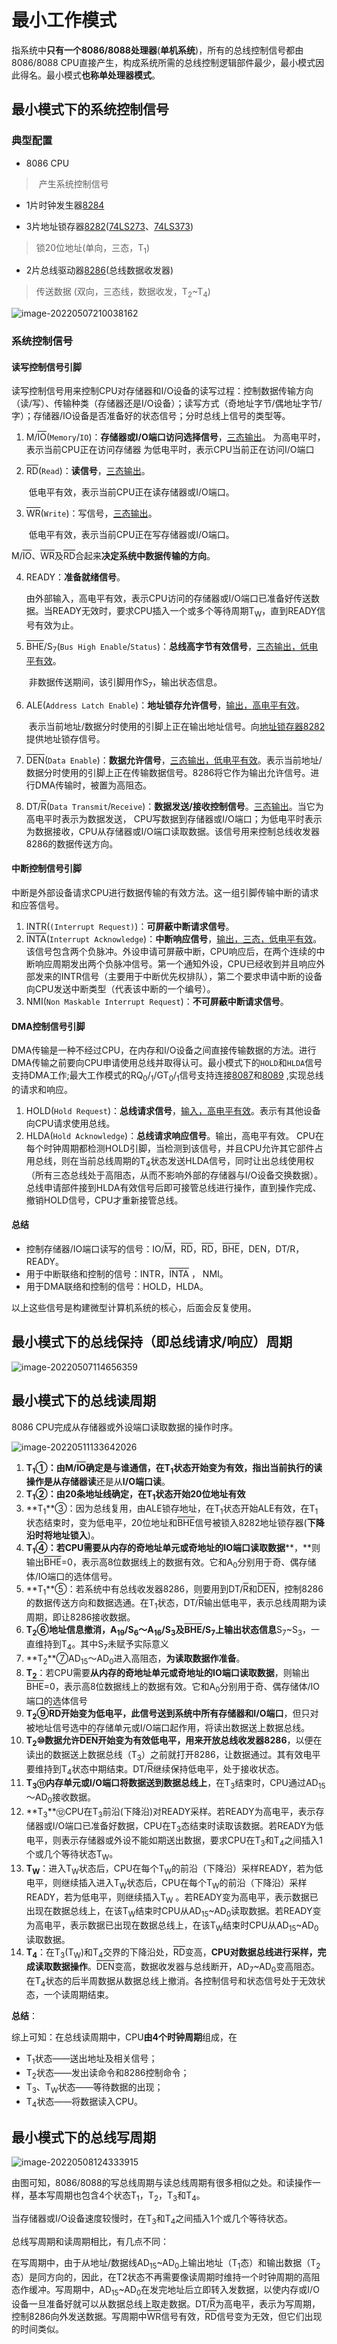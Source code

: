 # 最小工作模式

​	指系统中**只有一个8086/8088处理器**(**单机系统**)，所有的总线控制信号都由8086/8088 CPU直接产生，构成系统所需的总线控制逻辑部件最少，最小模式因此得名。最小模式**也称单处理器模式**。  

## 最小模式下的系统控制信号

### 典型配置

- 8086 CPU

> ​	产生系统控制信号

- 1片时钟发生器[8284]()

> 

- 3片地址锁存器[8282]()([74LS273]()、[74LS373]())

> 锁20位地址(单向，三态，T<sub>1</sub>)

- 2片总线驱动器[8286]()(总线数据收发器)

> 传送数据 (双向，三态线，数据收发，T<sub>2</sub>~T<sub>4</sub>)

![image-20220507210038162](D:/Data/typora/photo/image-20220507210038162.png)

### 系统控制信号

#### 读写控制信号引脚

​	读写控制信号用来控制CPU对存储器和I/O设备的读写过程：控制数据传输方向（读/写）、传输种类（存储器还是I/O设备）；读写方式（奇地址字节/偶地址字节/字）；存储器/IO设备是否准备好的状态信号；分时总线上信号的类型等。

1. M/<SPAN style="TEXT-DECORATION: overline">IO</SPAN>(`Memory`/`IO`)：**存储器或I/O端口访问选择信号**，[三态输出]()。
         为高电平时，表示当前CPU正在访问存储器
         为低电平时，表示CPU当前正在访问I/O端口

2. <SPAN style="TEXT-DECORATION: overline">RD</SPAN>(`Read`)：**读信号**，[三态输出]()。

   ​      低电平有效，表示当前CPU正在读存储器或I/O端口。

3. <SPAN style="TEXT-DECORATION: overline">WR</SPAN>(`Write`)：写信号，[三态输出]()。

   ​      低电平有效，表示当前CPU正在写存储器或I/O端口。

 M/<SPAN style="TEXT-DECORATION: overline">IO</SPAN>、<SPAN style="TEXT-DECORATION: overline">WR</SPAN>及<SPAN style="TEXT-DECORATION: overline">RD</SPAN>合起来**决定系统中数据传输的方向**。

4. READY：**准备就绪信号**。

   ​      由外部输入，高电平有效，表示CPU访问的存储器或I/O端口已准备好传送数据。当READY无效时，要求CPU插入一个或多个等待周期T<sub>W</sub>，直到READY信号有效为止。

2. <SPAN style="TEXT-DECORATION: overline">BHE</SPAN>/S<sub>7</sub>(`Bus High Enable`/`Status`)：**总线高字节有效信号**，[三态输出，低电平有效]()。

   ​      非数据传送期间，该引脚用作S<sub>7</sub>，输出状态信息。

3. ALE(`Address Latch Enable`)：**地址锁存允许信号**，[输出，高电平有效]()。

   ​      表示当前地址/数据分时使用的引脚上正在输出地址信号。向[地址锁存器8282]()提供地址锁存信号。

4. <SPAN style="TEXT-DECORATION: overline">DEN</SPAN>(`Data Enable`)：**数据允许信号**，[三态输出，低电平有效]()。表示当前地址/数据分时使用的引脚上正在传输数据信号。8286将它作为输出允许信号。进行DMA传输时，被置为高阻态。

5. DT/<SPAN style="TEXT-DECORATION: overline">R</SPAN>(`Data Transmit`/`Receive`)：**数据发送/接收控制信号**。[三态输出]()。当它为高电平时表示为数据发送， CPU写数据到存储器或I/O端口；为低电平时表示为数据接收，CPU从存储器或I/O端口读取数据。该信号用来控制总线收发器8286的数据传送方向。

#### 中断控制信号引脚

​     中断是外部设备请求CPU进行数据传输的有效方法。这一组引脚传输中断的请求和应答信号。

1. INTR(`(Interrupt Request)`)：**可屏蔽中断请求信号**。
2. <SPAN style="TEXT-DECORATION: overline">INTA</SPAN>(`Interrupt Acknowledge`)：**中断响应信号**，[输出，三态，低电平有效]()。该信号包含两个负脉冲。外设申请可屏蔽中断，CPU响应后，在两个连续的中断响应周期发出两个负脉冲信号。第一个通知外设，CPU已经收到并且响应外部发来的INTR信号（主要用于中断优先权排队），第二个要求申请中断的设备向CPU发送中断类型（代表该中断的一个编号）。
3. NMI(`Non Maskable Interrupt Request`)：**不可屏蔽中断请求信号**。

#### DMA控制信号引脚

​     DMA传输是一种不经过CPU，在内存和I/O设备之间直接传输数据的方法。进行DMA传输之前要向CPU申请使用总线并取得认可。最小模式下的`HOLD`和`HLDA`信号支持DMA工作;最大工作模式的RQ<sub>0</sub>/<sub>1</sub>/GT<sub>0</sub>/<sub>1</sub>信号支持连接[8087]()和[8089]() ,实现总线的请求和响应。

1. HOLD(`Hold Request`)：**总线请求信号**，[输入，高电平有效]()。表示有其他设备向CPU请求使用总线。
2. HLDA(`Hold Acknowledge`)：**总线请求响应信号**。输出，高电平有效。 CPU在每个时钟周期都检测HOLD引脚，当检测到该信号，并且CPU允许其它部件占用总线，则在当前总线周期的T<sub>4</sub>状态发送HLDA信号，同时让出总线使用权（所有三态总线处于高阻态，从而不影响外部的存储器与I/O设备交换数据）。总线申请部件接到HLDA有效信号后即可接管总线进行操作，直到操作完成、撤销HOLD信号，CPU才重新接管总线。

#### 总结

-  控制存储器/IO端口读写的信号：IO/<SPAN style="TEXT-DECORATION: overline">M</SPAN>，<SPAN style="TEXT-DECORATION: overline">RD</SPAN>，<SPAN style="TEXT-DECORATION: overline">RD</SPAN>，<SPAN style="TEXT-DECORATION: overline">BHE</SPAN>，DEN，DT/R，READY。
-  用于中断联络和控制的信号：INTR，<SPAN style="TEXT-DECORATION: overline">INTA</SPAN> ， NMI。
-  用于DMA联络和控制的信号：HOLD，HLDA。

  以上这些信号是构建微型计算机系统的核心，后面会反复使用。

## 最小模式下的总线保持（即总线请求/响应）周期

![image-20220507114656359](D:/Data/typora/photo/image-20220507114656359.png)

## 最小模式下的总线读周期

 8086 CPU完成从存储器或外设端口读取数据的操作时序。

![image-20220511133642026](D:/Data/typora/photo/image-20220511133642026.png)

1. **T<sub>1</sub>**①：由M/<SPAN style="TEXT-DECORATION: overline">IO</SPAN>确定是与谁通信，在T<sub>1</sub>状态开始变为有效，指出当前执行的读操作是从**存储器读**还是从**I/O端口读**。
2. **T<sub>1</sub>**②：由20条地址线确定，在T<sub>1</sub>状态开始20位**地址有效**
3. **T<sub>1</sub>**③：因为总线复用，由ALE锁存地址，在T<sub>1</sub>状态开始ALE有效，在T<sub>1</sub>状态结束时，变为低电平，20位地址和<SPAN style="TEXT-DECORATION: overline">BHE</SPAN>信号被锁入8282地址锁存器(**下降沿时将地址锁入**)。
4. **T<sub>1</sub>**④：若CPU需要**从内存的奇地址单元或奇地址的IO端口读取数据****，**则输出<SPAN style="TEXT-DECORATION: overline">BHE</SPAN>=0，表示高8位数据线上的数据有效。它和A<sub>0</sub>分别用于奇、偶存储体/IO端口的选体信号。
5. **T<sub>1</sub>**⑤：若系统中有总线收发器8286，则要用到DT/<SPAN style="TEXT-DECORATION: overline">R</SPAN>和<SPAN style="TEXT-DECORATION: overline">DEN</SPAN>，控制8286的数据传送方向和数据选通。在T<sub>1</sub>状态，DT/<SPAN style="TEXT-DECORATION: overline">R</SPAN>输出低电平，表示总线周期为读周期，即让8286接收数据。
6. **T<sub>2</sub>**⑥地址信息撤消，A<sub>19</sub>/S<sub>6</sub>～A<sub>16</sub>/S<sub>3</sub>及<SPAN style="TEXT-DECORATION: overline">BHE</SPAN>/S<sub>7</sub>上输出**状态信息**S<sub>7</sub>~S<sub>3</sub>，一直维持到T<sub>4</sub>。其中S<sub>7</sub>未赋予实际意义
7. **T<sub>2</sub>**⑦AD<sub>15</sub>～AD<sub>0</sub>进入高阻态，**为读取数据作准备**。
8. **T<sub>2</sub>**：若CPU需要**从内存的奇地址单元或奇地址的IO端口读取数据**，则输出<SPAN style="TEXT-DECORATION: overline">BHE</SPAN>=0，表示高8位数据线上的数据有效。它和A<sub>0</sub>分别用于奇、偶存储体/IO端口的选体信号
9. **T<sub>2</sub>**⑨<SPAN style="TEXT-DECORATION: overline">RD</SPAN>开始变为低电平，此信号**送到系统中所有存储器和I/O端口**，但只对被地址信号选中的存储单元或I/O端口起作用，将读出数据送上数据总线。
10. **T<sub>2</sub>**⑩数据允许<SPAN style="TEXT-DECORATION: overline">DEN</SPAN>开始变为有效低电平，用来**开放总线收发器8286**，以便在读出的数据送上数据总线（T<sub>3</sub>）之前就打开8286，让数据通过。其有效电平要维持到T<sub>4</sub>状态中期结束。DT/<SPAN style="TEXT-DECORATION: overline">R</SPAN>继续保持低电平，处于接收状态。
11. **T<sub>3</sub>**⑪**内存单元或I/O端口将数据送到数据总线上**，在T<sub>3</sub>结束时，CPU通过AD<sub>15</sub>～AD<sub>0</sub>接收数据。
12. **T<sub>3</sub>**⑫CPU在T<sub>3</sub>前沿(下降沿)对READY采样。若READY为高电平，表示存储器或I/O端口已准备好数据，CPU在T<sub>3</sub>态结束时读取该数据。若READY为低电平，则表示存储器或外设不能如期送出数据，要求CPU在T<sub>3</sub>和T<sub>4</sub>之间插入1个或几个等待状态T<sub>W</sub>。
13. **T<sub>W</sub>**：进入T<sub>W</sub>状态后，CPU在每个T<sub>W</sub>的前沿（下降沿）采样READY，若为低电平，则继续插入进入T<sub>W</sub>状态后，CPU在每个T<sub>W</sub>的前沿（下降沿）采样READY，若为低电平，则继续插入T<sub>W</sub> 。若READY变为高电平，表示数据已出现在数据总线上，在该T<sub>W</sub>结束时CPU从AD<sub>15</sub>~AD<sub>0</sub>读取数据。若READY变为高电平，表示数据已出现在数据总线上，在该T<sub>W</sub>结束时CPU从AD<sub>15</sub>~AD<sub>0</sub>读取数据。
9. **T<sub>4</sub>**：在T<sub>3</sub>(T<sub>W</sub>)和T<sub>4</sub>交界的下降沿处，<SPAN style="TEXT-DECORATION: overline">RD</SPAN>变高，**CPU对数据总线进行采样，完成读取数据操作**。<SPAN style="TEXT-DECORATION: overline">DEN</SPAN>变高，数据收发器与总线断开，AD<sub>7</sub>~AD<sub>0</sub>变高阻态。在T<sub>4</sub>状态的后半周数据从数据总线上撤消。各控制信号和状态信号处于无效状态，一个读周期结束。

**总结**：

综上可知：在总线读周期中，CPU**由4个时钟周期**组成，在

- T<sub>1</sub>状态——送出地址及相关信号；
- T<sub>2</sub>状态——发出读命令和8286控制命令；
- T<sub>3</sub>、T<sub>W</sub>状态——等待数据的出现；
- T<sub>4</sub>状态——将数据读入CPU。

## 最小模式下的总线写周期

![image-20220508124333915](D:/Data/typora/photo/image-20220508124333915.png)

   由图可知，8086/8088的写总线周期与读总线周期有很多相似之处。和读操作一样，基本写周期也包含4个状态T<sub>1</sub>，T<sub>2</sub>，T<sub>3</sub>和T<sub>4</sub>。

当存储器或I/O设备速度较慢时，在T<sub>3</sub>和T<sub>4</sub>之间插入1个或几个等待状态。

总线写周期和读周期相比，有几点不同：

​    在写周期中，由于从地址/数据线AD<sub>15</sub>~AD<sub>0</sub>上输出地址（T<sub>1</sub>态）和输出数据（T<sub>2</sub>态）是同方向的，因此，在T2状态不再需要像读周期时维持一个时钟周期的高阻态作缓冲。写周期中，AD<sub>15</sub>~AD<sub>0</sub>在发完地址后立即转入发数据，以使内存或I/O设备一旦准备好就可以从数据总线上取走数据。DT/<SPAN style="TEXT-DECORATION: overline">R</SPAN>为高电平，表示为写周期，控制8286向外发送数据。
​    写周期中<SPAN style="TEXT-DECORATION: overline">WR</SPAN>信号有效，<SPAN style="TEXT-DECORATION: overline">RD</SPAN>信号变为无效，但它们出现的时间类似。

